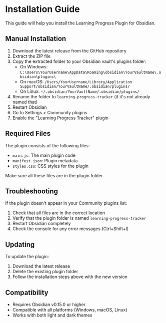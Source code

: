 # Installation Guide

This guide will help you install the Learning Progress Plugin for Obsidian.

## Manual Installation

1. Download the latest release from the GitHub repository
2. Extract the ZIP file
3. Copy the extracted folder to your Obsidian vault's plugins folder:
   - On Windows: `C:\Users\YourUsername\AppData\Roaming\obsidian\YourVaultName\.obsidian\plugins\`
   - On macOS: `/Users/YourUsername/Library/Application Support/obsidian/YourVaultName/.obsidian/plugins/`
   - On Linux: `~/.obsidian/YourVaultName/.obsidian/plugins/`
4. Rename the folder to `learning-progress-tracker` (if it's not already named that)
5. Restart Obsidian
6. Go to Settings > Community plugins
7. Enable the "Learning Progress Tracker" plugin

## Required Files

The plugin consists of the following files:

- `main.js`: The main plugin code
- `manifest.json`: Plugin metadata
- `styles.css`: CSS styles for the plugin

Make sure all these files are in the plugin folder.

## Troubleshooting

If the plugin doesn't appear in your Community plugins list:

1. Check that all files are in the correct location
2. Verify that the plugin folder is named `learning-progress-tracker`
3. Restart Obsidian completely
4. Check the console for any error messages (Ctrl+Shift+I)

## Updating

To update the plugin:

1. Download the latest release
2. Delete the existing plugin folder
3. Follow the installation steps above with the new version

## Compatibility

- Requires Obsidian v0.15.0 or higher
- Compatible with all platforms (Windows, macOS, Linux)
- Works with both light and dark themes
